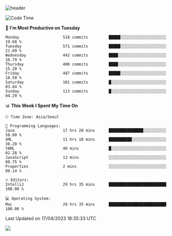 ![header](https://capsule-render.vercel.app/api?type=Egg&color=timeAuto&height=300&section=header&text=PoPo&fontSize=90&animation=fadeIn)

  <!--START_SECTION:waka-->
![Code Time](http://img.shields.io/badge/Code%20Time-687%20hrs%207%20mins-blue)

📅 **I'm Most Productive on Tuesday** 

```text
Monday                   518 commits         █████░░░░░░░░░░░░░░░░░░░░   19.68 % 
Tuesday                  571 commits         █████░░░░░░░░░░░░░░░░░░░░   21.69 % 
Wednesday                442 commits         ████░░░░░░░░░░░░░░░░░░░░░   16.79 % 
Thursday                 400 commits         ████░░░░░░░░░░░░░░░░░░░░░   15.20 % 
Friday                   487 commits         █████░░░░░░░░░░░░░░░░░░░░   18.50 % 
Saturday                 101 commits         █░░░░░░░░░░░░░░░░░░░░░░░░   03.84 % 
Sunday                   113 commits         █░░░░░░░░░░░░░░░░░░░░░░░░   04.29 % 
```


📊 **This Week I Spent My Time On** 

```text
🕑︎ Time Zone: Asia/Seoul

💬 Programming Languages: 
Java                     17 hrs 20 mins      ███████████████░░░░░░░░░░   58.60 % 
XML                      11 hrs 18 mins      ██████████░░░░░░░░░░░░░░░   38.20 % 
YAML                     40 mins             █░░░░░░░░░░░░░░░░░░░░░░░░   02.28 % 
JavaScript               13 mins             ░░░░░░░░░░░░░░░░░░░░░░░░░   00.75 % 
Properties               2 mins              ░░░░░░░░░░░░░░░░░░░░░░░░░   00.14 % 

🔥 Editors: 
IntelliJ                 29 hrs 35 mins      █████████████████████████   100.00 % 

💻 Operating System: 
Mac                      29 hrs 35 mins      █████████████████████████   100.00 % 
```


 Last Updated on 17/04/2023 18:35:33 UTC
<!--END_SECTION:waka-->



<img src="https://capsule-render.vercel.app/api?type=Egg&color=timeAuto&height=300&section=footer&text=PoPo&fontSize=90&animation=fadeIn&reversal=true" />
